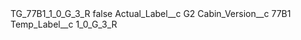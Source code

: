 <?xml version="1.0" encoding="UTF-8"?>
<CustomMetadata xmlns="http://soap.sforce.com/2006/04/metadata" xmlns:xsi="http://www.w3.org/2001/XMLSchema-instance" xmlns:xsd="http://www.w3.org/2001/XMLSchema">
    <label>TG_77B1_1_0_G_3_R</label>
    <protected>false</protected>
    <values>
        <field>Actual_Label__c</field>
        <value xsi:type="xsd:string">G2</value>
    </values>
    <values>
        <field>Cabin_Version__c</field>
        <value xsi:type="xsd:string">77B1</value>
    </values>
    <values>
        <field>Temp_Label__c</field>
        <value xsi:type="xsd:string">1_0_G_3_R</value>
    </values>
</CustomMetadata>
